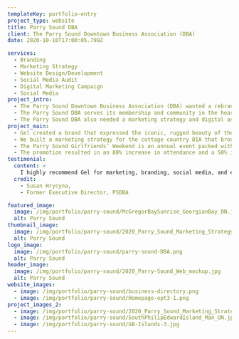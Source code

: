 ```yaml
---
templateKey: portfolio-entry
project_type: website
title: Parry Sound DBA
client: The Parry Sound Downtown Business Association (DBA)
date: 2020-10-10T17:00:05.799Z

services:
  - Branding
  - Marketing Strategy
  - Website Design/Development
  - Social Media Audit
  - Digital Marketing Campaign
  - Social Media
project_intro:
  - The Parry Sound Downtown Business Association (DBA) wanted a rebrand that would convey their unique Georgian Bay roots, modernize the brand appeal, and express the sense of adventure and excitement of their locale.
  - The Parry Sound DBA serves its membership and community in the heart of Georgian Bay.
  - The Parry Sound DBA also needed a marketing strategy and digital assets to compete with other regions in cottage country. With many waterfront attractions and seasonal activities for tourists, the Parry Sound DBA wanted to attract cottage country travellers.
project_main:
  - Gel created a brand that expressed the iconic, rugged beauty of the Georgian Bay waterfront with a modern, civilized cottage country vibe.
  - We built a marketing strategy for the cottage country BIA that brought Downtown Parry Sound into the forefront of tourists’ minds. We designed a new website featuring a searchable members directory and calendar to promote their community events. A social media audit was completed and a social media strategy designed to position Downtown Parry Sound as the place to live, work and holiday on Georgian Bay.
  - The Parry Sound Girlfriends’ Weekend is an annual event packed with programming, shopping, and activities for women. Working in collaboration with the local Regional Tourism Organization (RTO 12), Gel created a Facebook campaign to increase brand awareness and drive engagement for the BIA’s popular Girlfriends Weekend.
  - The promotion resulted in an 80% increase in attendance and a 50% increase in revenue generated for the downtown businesses.
testimonial:
  content: >
    I highly recommend Gel for marketing, branding, social media, and especially website design. Tom and Shannon were a pleasure to deal with and delivered a very comprehensive Brand Strategy and easy to implement Marketing Plan. The Social Media Audit outlined exactly what we needed to do to improve our social media presence. Gel built our new website and the end result is amazing.
  credit:
    - Susan Hrycyna,
    - Former Executive Director, PSDBA

featured_image:
  image: /img/portfolio/parry-sound/McGregorBaySunrise_GeorgianBay_ON.jpg
  alt: Parry Sound
thumbnail_image:
  image: /img/portfolio/parry-sound/2020_Parry_Sound_Marketing_Strategy.jpg
  alt: Parry Sound
logo_image:
  image: /img/portfolio/parry-sound/parry-sound-DBA.png
  alt: Parry Sound
header_image:
  image: /img/portfolio/parry-sound/2020_Parry-Sound_Web_mockup.jpg
  alt: Parry Sound
website_images:
  - image: /img/portfolio/parry-sound/business-directory.png
  - image: /img/portfolio/parry-sound/Homepage-opt3-1.png
project_images_2:
  - image: /img/portfolio/parry-sound/2020_Parry_Sound_Marketing_Strategy.jpg
  - image: /img/portfolio/parry-sound/SouthPhilipEdwardIsland_Man_ON.jpg
  - image: /img/portfolio/parry-sound/GB-Islands-3.jpg
---
```


